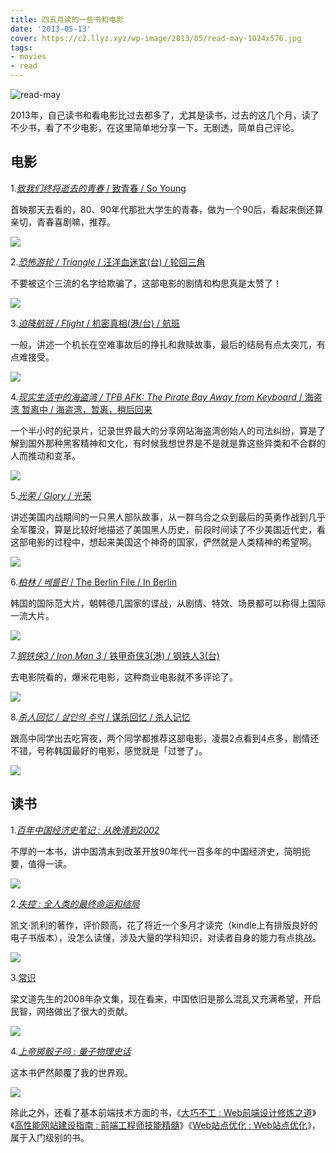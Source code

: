 ```yaml
---
title: 四五月读的一些书和电影
date: '2013-05-13'
cover: https://c2.llyz.xyz/wp-image/2013/05/read-may-1024x576.jpg
tags:
- movies
- read
---
```


![read-may](https://c2.llyz.xyz/wp-image/2013/05/read-may-1024x576.jpg)

2013年，自己读书和看电影比过去都多了，尤其是读书，过去的这几个月，读了不少书，看了不少电影，在这里简单地分享一下。无剧透，简单自己评论。

## 电影

1.[_致我们终将逝去的青春_ / 致青春 / So Young](https://movie.douban.com/subject/6973376/)

首映那天去看的，80、90年代那批大学生的青春，做为一个90后，看起来倒还算亲切，青春喜剧嘛，推荐。

![](https://img5.douban.com/view/photo/icon/public/p1935067049.jpg)

2.[_恐怖游轮 / Triangle_ / 汪洋血迷宮(台) / 轮回三角](https://movie.douban.com/subject/3011051/)

不要被这个三流的名字给欺骗了，这部电影的剧情和构思真是太赞了！

![](https://img3.douban.com/spic/s3932456.jpg)

3.[_迫降航班 / Flight_ / 机密真相(港/台) / 航班](https://movie.douban.com/subject/6390832/)

一般，讲述一个机长在空难事故后的挣扎和救赎故事，最后的结局有点太突兀，有点难接受。

![](https://img4.douban.com/spic/s22713738.jpg)

4.[_现实生活中的海盗湾 / TPB AFK: The Pirate Bay Away from Keyboard_ / 海盗湾 暂离中 / 海盗湾，暂离，稍后回来](https://movie.douban.com/subject/20513939/)

一个半小时的纪录片，记录世界最大的分享网站海盗湾创始人的司法纠纷，算是了解到国外那种黑客精神和文化，有时候我想世界是不是就是靠这些异类和不合群的人而推动和变革。

![](https://img3.douban.com/spic/s24606871.jpg)

5.[_光荣 / Glory_ / 光荣](https://movie.douban.com/subject/1293714/)

讲述美国内战期间的一只黑人部队故事，从一群乌合之众到最后的英勇作战到几乎全军覆没，算是比较好地描述了美国黑人历史，前段时间读了不少美国近代史，看这部电影的过程中，想起来美国这个神奇的国家，俨然就是人类精神的希望啊。

![](https://img3.douban.com/spic/s6916861.jpg)

6.[_柏林 / 베를린_ / The Berlin File / In Berlin](https://movie.douban.com/subject/6886518/)

韩国的国际范大片，朝韩德几国家的谍战，从剧情、特效、场景都可以称得上国际一流大片。

![](https://img3.douban.com/spic/s24610702.jpg)

7.[_钢铁侠3 / Iron Man 3_ / 铁甲奇侠3(港) / 钢铁人3(台)](https://movie.douban.com/subject/3231742/)

去电影院看的，爆米花电影，这种商业电影就不多评论了。

![](https://img3.douban.com/view/photo/icon/public/p1955027201.jpg)

8.[_杀人回忆 / 살인의 추억_ / 谋杀回忆 / 杀人记忆](https://movie.douban.com/subject/1300299/)

跟高中同学出去吃宵夜，两个同学都推荐这部电影，凌晨2点看到4点多，剧情还不错，号称韩国最好的电影，感觉就是「过誉了」。

![](https://img3.douban.com/spic/s1322292.jpg)

## 读书

1._[百年中国经济史笔记 : 从晚清到2002](https://book.douban.com/subject/3224929/ "百年中国经济史笔记")_

不厚的一本书，讲中国清末到改革开放90年代一百多年的中国经济史，简明扼要，值得一读。

![](https://img3.douban.com/mpic/s3861126.jpg)

2._[失控 : 全人类的最终命运和结局](https://book.douban.com/subject/5375620/ "失控")_

凯文·凯利的著作，评价颇高，花了将近一个多月才读完（kindle上有排版良好的电子书版本），没怎么读懂，涉及大量的学科知识，对读者自身的能力有点挑战。

![](https://img3.douban.com/mpic/s4554820.jpg)

3.[常识](https://book.douban.com/subject/3344676/ "常识")

梁文道先生的2008年杂文集，现在看来，中国依旧是那么混乱又充满希望，开启民智，网络做出了很大的贡献。

![](https://img3.douban.com/mpic/s3588323.jpg)

4._[上帝掷骰子吗 : 量子物理史话](https://book.douban.com/subject/1467022/ "上帝掷骰子吗")_

这本书俨然颠覆了我的世界观。

![](https://img3.douban.com/mpic/s1486674.jpg)

除此之外，还看了基本前端技术方面的书，《[大巧不工 : Web前端设计修炼之道](https://book.douban.com/subject/4914146/ "大巧不工")》《[高性能网站建设指南 : 前端工程师技能精髓](https://book.douban.com/subject/3132277/ "高性能网站建设指南")》《[Web站点优化 : Web站点优化](https://book.douban.com/subject/4124141/ "Web站点优化")》，属于入门级别的书。
